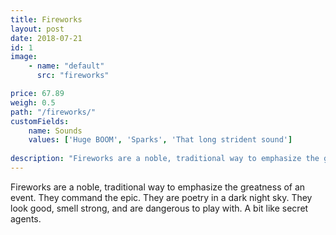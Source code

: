 ```yaml
---
title: Fireworks
layout: post
date: 2018-07-21
id: 1
image: 
    - name: "default"
      src: "fireworks"

price: 67.89
weigh: 0.5 
path: "/fireworks/"
customFields:
    name: Sounds
    values: ['Huge BOOM', 'Sparks', 'That long strident sound']
    
description: "Fireworks are a noble, traditional way to emphasize the greatness of an event."
---
```


Fireworks are a noble, traditional way to emphasize the greatness of an event. They command the epic. They are poetry in a dark night sky. They look good, smell strong, and are dangerous to play with. A bit like secret agents.